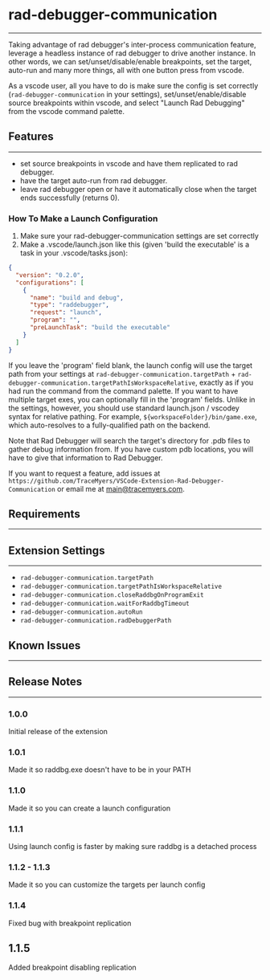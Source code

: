 # rad-debugger-communication
---

Taking advantage of rad debugger's inter-process communication feature, leverage a headless instance of rad debugger to drive another instance. In other words, we can set/unset/disable/enable breakpoints, set the target, auto-run and many more things, all with one button press from vscode. 

As a vscode user, all you have to do is make sure the config is set correctly (`rad-debugger-communication` in your settings), set/unset/enable/disable source breakpoints within vscode, and select "Launch Rad Debugging" from the vscode command palette.

## Features
---
* set source breakpoints in vscode and have them replicated to rad debugger.
* have the target auto-run from rad debugger.
* leave rad debugger open or have it automatically close when the target ends successfully (returns 0). 

### How To Make a Launch Configuration

1. Make sure your rad-debugger-communication settings are set correctly
2. Make a .vscode/launch.json like this (given 'build the executable' is a task in your .vscode/tasks.json):

```json
{
  "version": "0.2.0",
  "configurations": [
    {
      "name": "build and debug",
      "type": "raddebugger",
      "request": "launch",
      "program": "",
      "preLaunchTask": "build the executable"
    }
  ]
}
```

If you leave the 'program' field blank, the launch config will use the target path from your settings at `rad-debugger-communication.targetPath` + `rad-debugger-communication.targetPathIsWorkspaceRelative`, exactly as if you had run the command from the command palette. If you want to have multiple target exes, you can optionally fill in the 'program' fields. Unlike in the settings, however, you should use standard launch.json / vscodey syntax for relative pathing. For example, `${workspaceFolder}/bin/game.exe`, which auto-resolves to a fully-qualified path on the backend.

Note that Rad Debugger will search the target's directory for .pdb files to gather debug information from. If you have custom pdb locations, you will have to give that information to Rad Debugger. 

If you want to request a feature, add issues at `https://github.com/TraceMyers/VSCode-Extension-Rad-Debugger-Communication` or email me at main@tracemyers.com.

## Requirements
---

## Extension Settings
---

* `rad-debugger-communication.targetPath`
* `rad-debugger-communication.targetPathIsWorkspaceRelative`
* `rad-debugger-communication.closeRaddbgOnProgramExit`
* `rad-debugger-communication.waitForRaddbgTimeout`
* `rad-debugger-communication.autoRun`
* `rad-debugger-communication.radDebuggerPath`

## Known Issues
---

## Release Notes
---

### 1.0.0

Initial release of the extension

### 1.0.1

Made it so raddbg.exe doesn't have to be in your PATH

### 1.1.0

Made it so you can create a launch configuration

### 1.1.1

Using launch config is faster by making sure raddbg is a detached process

### 1.1.2 - 1.1.3

Made it so you can customize the targets per launch config

### 1.1.4

Fixed bug with breakpoint replication

## 1.1.5

Added breakpoint disabling replication